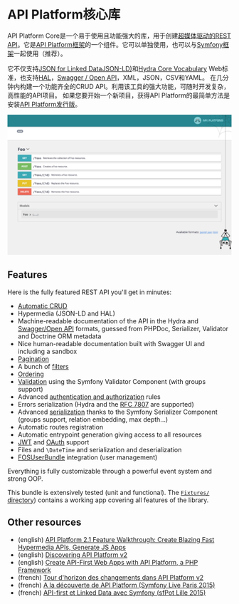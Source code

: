 # API Platform核心库

API Platform Core是一个易于使用且功能强大的库，用于创建[超媒体驱动的REST API](http://en.wikipedia.org/wiki/HATEOAS)。它是[API Platform框架](https://api-platform.com)的一个组件。它可以单独使用，也可以与[Symfony框架](https://symfony.com)一起使用（推荐）。 

它不仅支持[JSON for Linked DataJSON-LD)](http://json-ld.org)和[Hydra Core Vocabulary](http://www.hydra-cg.com) Web标准，也支持[HAL](http://stateless.co/hal_specification.html)，[Swagger / Open API](https://www.openapis.org/)，XML，JSON，CSV和YAML。 在几分钟内构建一个功能齐全的CRUD API。利用该工具的强大功能，可随时开发复杂，高性能的API项目。 如果您要开始一个新项目，获得API Platform的最简单方法是安装[API Platform发行版](../distribution/index.md)。

![Screenshot](../distribution/images/swagger-ui-1.png)

## Features

Here is the fully featured REST API you'll get in minutes:

* [Automatic CRUD](operations.md)
* Hypermedia (JSON-LD and HAL)
* Machine-readable documentation of the API in the Hydra and [Swagger/Open API](swagger.md) formats,
  guessed from PHPDoc, Serializer, Validator and Doctrine ORM metadata
* Nice human-readable documentation built with Swagger UI and including a sandbox
* [Pagination](pagination.md)
* A bunch of [filters](filters.md)
* [Ordering](default-order.md)
* [Validation](validation.md) using the Symfony Validator Component (with groups support)
* Advanced [authentication and authorization](security.md) rules
* Errors serialization (Hydra and the [RFC 7807](https://tools.ietf.org/html/rfc7807) are supported)
* Advanced [serialization](serialization.md) thanks to the Symfony Serializer Component (groups support, relation embedding, max depth...)
* Automatic routes registration
* Automatic entrypoint generation giving access to all resources
* [JWT](jwt.md) and [OAuth](https://oauth.net/) support
* Files and `\DateTime` and serialization and deserialization
* [FOSUserBundle](fosuser-bundle.md) integration (user management)

Everything is fully customizable through a powerful event system and strong OOP.

This bundle is extensively tested (unit and functional). The [`Fixtures/` directory](https://github.com/api-platform/core/tree/master/tests/Fixtures)) contains a working app covering all features of the library.

## Other resources

* (english) [API Platform 2.1 Feature Walkthrough: Create Blazing Fast Hypermedia APIs, Generate JS Apps](https://dunglas.fr/2017/06/api-platform-2-1-feature-walkthrough-create-blazing-fast-hypermedia-apis-generate-js-apps/)
* (english) [Discovering API Platform v2](https://dunglas.fr/2016/05/the-first-alpha-of-api-platform-2-0-is-available/)
* (english) [Create API-First Web Apps with API Platform, a PHP Framework](http://blog.runscope.com/posts/create-api-first-web-apps-with-api-platform-a-php-framework)
* (french) [Tour d'horizon des changements dans API Platform v2](https://les-tilleuls.coop/fr/blog/article/la-premiere-alpha-d-api-platform-2-0-est-disponible)
* (french) [A la découverte de API Platform (Symfony Live Paris 2015)](https://dunglas.fr/2015/04/mes-slides-du-symfony-live-2015-a-la-decouverte-de-api-platform/)
* (french) [API-first et Linked Data avec Symfony (sfPot Lille 2015)](https://les-tilleuls.coop/slides/dunglas/slides-sfPot-2015-01-15/#/)
